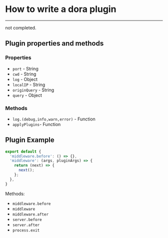 
# How to write a dora plugin

---

not completed.


## Plugin properties and methods

### Properties

- `port` - String
- `cwd` - String
- `log` - Object
- `localIP` - String
- `originQuery` - String
- `query` - Object

### Methods

- `log.(debug,info,warn,error)` - Function
- `applyPlugins`- Function

## Plugin Example

```javascript
export default {
  'middleware.before': () => {},
  'middleware': (args, pluginArgs) => {
    return (next) => {
      next();
    };
  },
}
```

Methods:

- `middleware.before`
- `middleware`
- `middleware.after`
- `server.before`
- `server.after`
- `process.exit`

